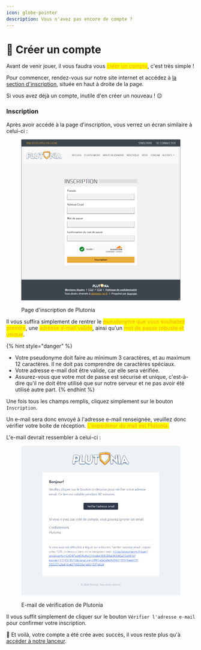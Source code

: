 ```yaml
---
icon: globe-pointer
description: Vous n'avez pas encore de compte ?
---
```


# 🔗 Créer un compte

Avant de venir jouer, il vous faudra vous <mark style="color:orange;">créer un compte</mark>, c'est très simple !

Pour commencer, rendez-vous sur notre site internet et accédez à [la section d'inscription](https://plutonia-mc.fr/user/register), située en haut à droite de la page.

Si vous avez déjà un compte, inutile d'en créer un nouveau ! 😉

### Inscription

Après avoir accédé à la page d'inscription, vous verrez un écran similaire à celui-ci :

<figure><img src="../.gitbook/assets/2Pn8sj6rZW.png" alt=""><figcaption><p>Page d'inscription de Plutonia</p></figcaption></figure>

Il vous suffira simplement de rentrer le <mark style="color:orange;">pseudonyme que vous souhaitez prendre</mark>, une <mark style="color:orange;">adresse e-mail valide</mark>, ainsi qu'un <mark style="color:orange;">mot de passe robuste et unique</mark>.

{% hint style="danger" %}
* Votre pseudonyme doit faire au minimum 3 caractères, et au maximum 12 caractères. Il ne doit pas comprendre de caractères spéciaux.
* Votre adresse e-mail doit être valide, car elle sera vérifiée.
* Assurez-vous que votre mot de passe est sécurisé et unique, c'est-à-dire qu'il ne doit être utilisé que sur notre serveur et ne pas avoir été utilisé autre part.
{% endhint %}

Une fois tous les champs remplis, cliquez simplement sur le bouton `Inscription`.

Un e-mail sera donc envoyé à l'adresse e-mail renseignée, veuillez donc vérifier votre boite de réception. <mark style="color:orange;">L'expéditeur du mail est Plutonia.</mark>

L'e-mail devrait ressembler à celui-ci :

<figure><img src="../.gitbook/assets/O0cREfxvXt.png" alt=""><figcaption><p>E-mail de vérification de Plutonia</p></figcaption></figure>

Il vous suffit simplement de cliquer sur le bouton `Vérifier l'adresse e-mail` pour confirmer votre inscription.



🎉 Et voilà, votre compte a été crée avec succès, il vous reste plus qu'à [accéder à notre lanceur](installer-le-lanceur.md).
